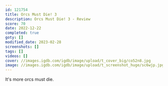 ```yaml
---
id: 121754
title: Orcs Must Die! 3
description: Orcs Must Die! 3 - Review
score: 70
date: 2022-12-22
completed: true
goty: []
modified_date: 2023-02-28
screenshots: []
tags: []
videos: []
cover: //images.igdb.com/igdb/image/upload/t_cover_big/co52n8.jpg
image: //images.igdb.com/igdb/image/upload/t_screenshot_huge/sc6wjp.jpg
---
```

It's more orcs must die.